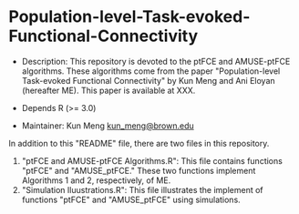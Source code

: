 # Population-level-Task-evoked-Functional-Connectivity

* Description: This repository is devoted to the ptFCE and AMUSE-ptFCE algorithms. These algorithms come from the paper "Population-level Task-evoked Functional Connectivity" by Kun Meng and Ani Eloyan (hereafter ME). This paper is available at XXX.

* Depends R (>= 3.0)

* Maintainer: Kun Meng <kun_meng@brown.edu> 

In addition to this "README" file, there are two files in this repository.

1. "ptFCE and AMUSE-ptFCE Algorithms.R": This file contains functions "ptFCE" and "AMUSE_ptFCE." These two functions implement Algorithms 1 and 2, respectively, of ME.
2. "Simulation Iluustrations.R": This file illustrates the implement of functions "ptFCE" and "AMUSE_ptFCE" using simulations.

